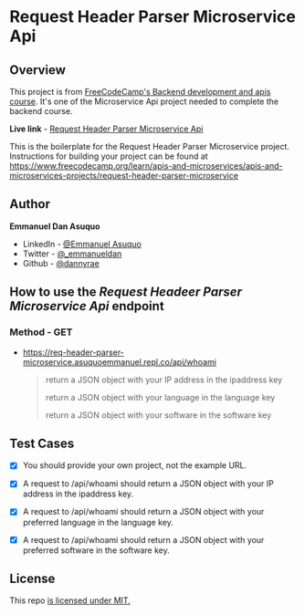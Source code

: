 # Request Header Parser Microservice Api

## Overview
  This project is from [FreeCodeCamp's Backend development and apis course](https://www.freecodecamp.org/learn/back-end-development-and-apis/). It's one of the Microservice Api project needed to complete the backend course.
  
  **Live link** - [Request Header Parser Microservice Api](https://req-header-parser-microservice.asuquoemmanuel.repl.co)
  
  This is the boilerplate for the Request Header Parser Microservice project. Instructions for building your project can be found at https://www.freecodecamp.org/learn/apis-and-microservices/apis-and-microservices-projects/request-header-parser-microservice

## Author
  **Emmanuel Dan Asuquo**
  * LinkedIn - [@Emmanuel Asuquo](https://www.linkedin.com/in/emmanuel-asuquo-60381a1a6)
  * Twitter - [@_emmanueldan](https://twitter.com/_emmanueldan)
  * Github - [@dannyrae](https://github.com/dannyrae)

## How to use the *Request Headeer Parser Microservice Api* endpoint
### Method - GET
* https://req-header-parser-microservice.asuquoemmanuel.repl.co/api/whoami
  > return a JSON object with your IP address in the ipaddress key
  >
  > return a JSON object with your language in the language key
  >
  > return a JSON object with your software in the software key


## Test Cases
- [x] You should provide your own project, not the example URL.
- [x] A request to /api/whoami should return a JSON object with your IP address in the ipaddress key.
- [x] A request to /api/whoami should return a JSON object with your preferred language in the language key.
- [x] A request to /api/whoami should return a JSON object with your preferred software in the software key.


## License

This repo [is licensed under MIT.](https://spdx.org/licenses/MIT.html)